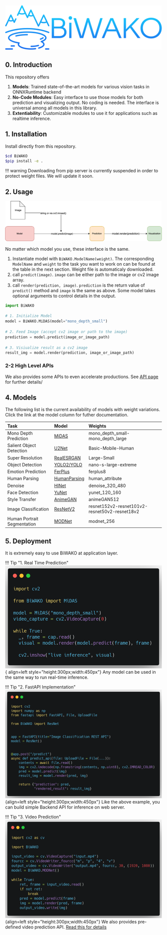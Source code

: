 # <img src="img/biwako.png" width="700">

## 0. Introduction

This repository offers

1. **Models**: Trained state-of-the-art models for various vision tasks in ONNXRuntime backend
2. **No-Code Modules**: Easy interface to use those models for both prediction and visualizing output. No coding is needed. The interface is universal among all models in this library.
3. **Extentiability**: Customizable modules to use it for applications such as realtime inference.

## 1. Installation

Install directly from this repository.

```sh
$cd BiWAKO
$pip install -e .
```

!!! warning
    Downloading from pip server is currently suspended in order to protect weight files. We will update it soon.

## 2. Usage

<img src="img/biwako_api.png" width="700">

No matter which model you use, these interface is the same.

1. Instantiate model with `BiWAKO.ModelName(weight)`. The corresponding `ModelName` and `weight` to the task you want to work on can be found at the table in the next section. Weight file is automaticaly downloaded.
2. call `predict(image)`. `image` can be either path to the image or cv2 image array.
3. call `render(prediction, image)`. `prediction` is the return value of `predict()` method and `image` is the same as above. Some model takes optional arguments to control details in the output.

```python
import BiWAKO

# 1. Initialize Model
model = BiWAKO.MiDAS(model="mono_depth_small")

# 2. Feed Image (accept cv2 image or path to the image)
prediction = model.predict(image_or_image_path)

# 3. Visiualize result as a cv2 image
result_img = model.render(prediction, image_or_image_path)
```

### 2-2 High Level APIs

We also provides some APIs to even accelerate productions. See [API page](api/index.md) for further details/

## 4. Models

The following list is the current availability of models with weight variations.  
Click the link at the model column for futher documentation.

|Task| Model| Weights|
|:----|:----|:----|
| Mono Depth Prediction | [MiDAS](models/mono_depth.md) | mono_depth_small-mono_depth_large |
| Salient Object Detection | [U2Net](models/salient_det.md) | Basic-Mobile-Human |
| Super Resolution | [RealESRGAN](models/super_resolution.md) | Large-Small |
| Object Detection | [YOLO2/YOLO](models/obj_det.md) | nano-s-large-extreme |
| Emotion Prediction | [FerPlus](models/emotion.md) | ferplus8 |
| Human Parsing | [HumanParsing](models/human_parsing.md) |human_attribute |
| Denoise | [HINet](models/denoising.md) | denoise_320_480 |
| Face Detection | [YuNet](models/face_det.md) | yunet_120_160 |
| Style Transfer | [AnimeGAN](models/style_transfer.md) | animeGAN512 |
| Image Classification | [ResNetV2](models/image_clf.md) | resnet152v2-resnet101v2-resnet50v2-resnet18v2 |
| Human Portrait Segmentation | [MODNet](models/human_seg.md) | modnet_256 |

## 5. Deployment

It is extremely easy to use BiWAKO at application layer.

!!! Tip "1. Real Time Prediction"
    ![live demo](img/live_demo.png){ align=left style="height:300px;width:450px"}
    Any model can be used in the same way to run real-time inference.

!!! Tip "2. FastAPI Implementation"
    ![fastapi demo](img/fastapi_demo.png){align=left style="height:300px;width:450px"}
    Like the above example, you can build simple Backend API for inference on web server.

!!! Tip "3. Video Prediction"
    ![video demo](img/video_demo.png){align=left style="height:300px;width:450px"}
    We also provides pre-defined video prediction API. [Read this for details](api/video_predictor.md)
